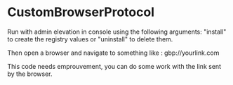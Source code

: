 # CustomBrowserProtocol
Run with admin elevation in console using the following arguments:
"install" to create the registry values or "uninstall" to delete them.

Then open a browser and navigate to something like : gbp://yourlink.com

This code needs emprouvement, you can do some work with the link sent by the browser.
